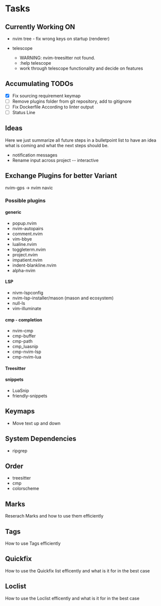 # Tasks

## Currently Working ON

- nvim tree - fix wrong keys on startup (renderer)

- telescope
  - WARNING: nvim-treesitter not found.
  - :help telescope
  - work through telescope functionality and decide on features

## Accumulating TODOs

- [x] Fix sourcing requirement keymap
- [ ] Remove plugins folder from git repository, add to gitignore
- [ ] Fix Dockerfile According to linter output
- [ ] Status Line

## Ideas

Here we just summarize all future steps in a bulletpoint list to have an idea what is coming and what the next steps should be.

- notification messages
- Rename input across project -- interactive

## Exchange Plugins for better Variant

nvim-gps -> nvim navic

### Possible plugins

#### generic

- popup.nvim
- nvim-autopairs
- comment.nvim
- vim-bbye
- lualine.nvim
- toggleterm.nvim
- project.nvim
- impatient.nvim
- indent-blankline.nvim
- alpha-nvim

#### LSP

- nivm-lspconfig
- nvim-lsp-installer/mason (mason and ecosystem)
- null-ls
- vim-illuminate

#### cmp - completion

- nvim-cmp
- cmp-buffer
- cmp-path
- cmp_luasnip
- cmp-nvim-lsp
- cmp-nvim-lua

#### Treesitter

#### snippets

- LuaSnip
- friendly-snippets

## Keymaps

- Move text up and down

## System Dependencies

- ripgrep

## Order

- treesitter
- cmp
- colorscheme

## Marks

Reserach Marks and how to use them efficiently

## Tags

How to use Tags efficiently

## Quickfix

How to use the Quickfix list efficently and what is it for in the best case

## Loclist

How to use the Loclist efficently and what is it for in the best case
